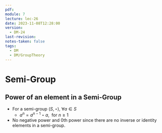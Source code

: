 ```yaml
---
pdf: 
module: 7
lecture: lec-26
date: 2023-11-08T12:28:00
version:
  - DM-24
last-revision: 
notes-taken: false
tags:
  - DM
  - DM/GroupTheory
---
```

# Semi-Group


## Power of an element in a Semi-Group
- For a semi-group $(S, \star)$,  $\forall a \in S$
	- $a^n = a^{n - 1} \star a, \; \text{ for } n \ge 1$
- No negative power and 0th power since there are no inverse or identity elements in a semi-group.